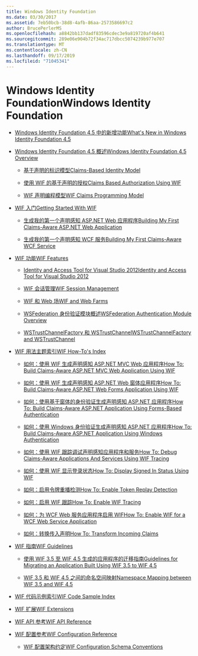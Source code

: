 ```yaml
---
title: Windows Identity Foundation
ms.date: 03/30/2017
ms.assetid: 7eb50bcb-38d8-4afb-86aa-2573586697c2
author: BrucePerlerMS
ms.openlocfilehash: a8842bb137dadf83596cdec3e9a819720af4b641
ms.sourcegitcommit: 289e06e904b72f34ac717dbcc5074239b977e707
ms.translationtype: MT
ms.contentlocale: zh-CN
ms.lasthandoff: 09/17/2019
ms.locfileid: "71045341"
---
```

# <a name="windows-identity-foundation"></a><span data-ttu-id="c14c0-102">Windows Identity Foundation</span><span class="sxs-lookup"><span data-stu-id="c14c0-102">Windows Identity Foundation</span></span>

- [<span data-ttu-id="c14c0-103">Windows Identity Foundation 4.5 中的新增功能</span><span class="sxs-lookup"><span data-stu-id="c14c0-103">What's New in Windows Identity Foundation 4.5</span></span>](whats-new-in-wif.md)

- [<span data-ttu-id="c14c0-104">Windows Identity Foundation 4.5 概述</span><span class="sxs-lookup"><span data-stu-id="c14c0-104">Windows Identity Foundation 4.5 Overview</span></span>](wif-overview.md)

  - [<span data-ttu-id="c14c0-105">基于声明的标识模型</span><span class="sxs-lookup"><span data-stu-id="c14c0-105">Claims-Based Identity Model</span></span>](claims-based-identity-model.md)

  - [<span data-ttu-id="c14c0-106">使用 WIF 的基于声明的授权</span><span class="sxs-lookup"><span data-stu-id="c14c0-106">Claims Based Authorization Using WIF</span></span>](claims-based-authorization-using-wif.md)

  - [<span data-ttu-id="c14c0-107">WIF 声明编程模型</span><span class="sxs-lookup"><span data-stu-id="c14c0-107">WIF Claims Programming Model</span></span>](wif-claims-programming-model.md)

- [<span data-ttu-id="c14c0-108">WIF 入门</span><span class="sxs-lookup"><span data-stu-id="c14c0-108">Getting Started With WIF</span></span>](getting-started-with-wif.md)

  - [<span data-ttu-id="c14c0-109">生成我的第一个声明感知 ASP.NET Web 应用程序</span><span class="sxs-lookup"><span data-stu-id="c14c0-109">Building My First Claims-Aware ASP.NET Web Application</span></span>](building-my-first-claims-aware-aspnet-web-app.md)

  - [<span data-ttu-id="c14c0-110">生成我的第一个声明感知 WCF 服务</span><span class="sxs-lookup"><span data-stu-id="c14c0-110">Building My First Claims-Aware WCF Service</span></span>](building-my-first-claims-aware-wcf-service.md)

- [<span data-ttu-id="c14c0-111">WIF 功能</span><span class="sxs-lookup"><span data-stu-id="c14c0-111">WIF Features</span></span>](wif-features.md)

  - [<span data-ttu-id="c14c0-112">Identity and Access Tool for Visual Studio 2012</span><span class="sxs-lookup"><span data-stu-id="c14c0-112">Identity and Access Tool for Visual Studio 2012</span></span>](identity-and-access-tool-for-vs.md)

  - [<span data-ttu-id="c14c0-113">WIF 会话管理</span><span class="sxs-lookup"><span data-stu-id="c14c0-113">WIF Session Management</span></span>](wif-session-management.md)

  - [<span data-ttu-id="c14c0-114">WIF 和 Web 场</span><span class="sxs-lookup"><span data-stu-id="c14c0-114">WIF and Web Farms</span></span>](wif-and-web-farms.md)

  - [<span data-ttu-id="c14c0-115">WSFederation 身份验证模块概述</span><span class="sxs-lookup"><span data-stu-id="c14c0-115">WSFederation Authentication Module Overview</span></span>](wsfederation-authentication-module-overview.md)

  - [<span data-ttu-id="c14c0-116">WSTrustChannelFactory 和 WSTrustChannel</span><span class="sxs-lookup"><span data-stu-id="c14c0-116">WSTrustChannelFactory and WSTrustChannel</span></span>](wstrustchannelfactory-and-wstrustchannel.md)

- [<span data-ttu-id="c14c0-117">WIF 用法主题索引</span><span class="sxs-lookup"><span data-stu-id="c14c0-117">WIF How-To's Index</span></span>](wif-how-tos-index.md)

  - [<span data-ttu-id="c14c0-118">如何：使用 WIF 生成声明感知 ASP.NET MVC Web 应用程序</span><span class="sxs-lookup"><span data-stu-id="c14c0-118">How To: Build Claims-Aware ASP.NET MVC Web Application Using WIF</span></span>](how-to-build-claims-aware-aspnet-mvc-web-app-using-wif.md)

  - [<span data-ttu-id="c14c0-119">如何：使用 WIF 生成声明感知 ASP.NET Web 窗体应用程序</span><span class="sxs-lookup"><span data-stu-id="c14c0-119">How To: Build Claims-Aware ASP.NET Web Forms Application Using WIF</span></span>](how-to-build-claims-aware-aspnet-web-forms-app-using-wif.md)

  - [<span data-ttu-id="c14c0-120">如何：使用基于窗体的身份验证生成声明感知 ASP.NET 应用程序</span><span class="sxs-lookup"><span data-stu-id="c14c0-120">How To: Build Claims-Aware ASP.NET Application Using Forms-Based Authentication</span></span>](claims-aware-aspnet-app-forms-authentication.md)

  - [<span data-ttu-id="c14c0-121">如何：使用 Windows 身份验证生成声明感知 ASP.NET 应用程序</span><span class="sxs-lookup"><span data-stu-id="c14c0-121">How To: Build Claims-Aware ASP.NET Application Using Windows Authentication</span></span>](how-to-build-claims-aware-aspnet-app-using-windows-authentication.md)

  - [<span data-ttu-id="c14c0-122">如何：使用 WIF 跟踪调试声明感知应用程序和服务</span><span class="sxs-lookup"><span data-stu-id="c14c0-122">How To: Debug Claims-Aware Applications And Services Using WIF Tracing</span></span>](how-to-debug-claims-aware-applications-and-services-using-wif-tracing.md)

  - [<span data-ttu-id="c14c0-123">如何：使用 WIF 显示登录状态</span><span class="sxs-lookup"><span data-stu-id="c14c0-123">How To: Display Signed In Status Using WIF</span></span>](how-to-display-signed-in-status-using-wif.md)

  - [<span data-ttu-id="c14c0-124">如何：启用令牌重播检测</span><span class="sxs-lookup"><span data-stu-id="c14c0-124">How To: Enable Token Replay Detection</span></span>](how-to-enable-token-replay-detection.md)

  - [<span data-ttu-id="c14c0-125">如何：启用 WIF 跟踪</span><span class="sxs-lookup"><span data-stu-id="c14c0-125">How To: Enable WIF Tracing</span></span>](how-to-enable-wif-tracing.md)

  - [<span data-ttu-id="c14c0-126">如何：为 WCF Web 服务应用程序启用 WIF</span><span class="sxs-lookup"><span data-stu-id="c14c0-126">How To: Enable WIF for a WCF Web Service Application</span></span>](how-to-enable-wif-for-a-wcf-web-service-application.md)

  - [<span data-ttu-id="c14c0-127">如何：转换传入声明</span><span class="sxs-lookup"><span data-stu-id="c14c0-127">How To: Transform Incoming Claims</span></span>](how-to-transform-incoming-claims.md)

- [<span data-ttu-id="c14c0-128">WIF 指南</span><span class="sxs-lookup"><span data-stu-id="c14c0-128">WIF Guidelines</span></span>](wif-guidelines.md)

  - [<span data-ttu-id="c14c0-129">使用 WIF 3.5 至 WIF 4.5 生成的应用程序的迁移指南</span><span class="sxs-lookup"><span data-stu-id="c14c0-129">Guidelines for Migrating an Application Built Using WIF 3.5 to WIF 4.5</span></span>](guidelines-for-migrating-an-application-built-using-wif-3-5-to-wif-4-5.md)

  - [<span data-ttu-id="c14c0-130">WIF 3.5 和 WIF 4.5 之间的命名空间映射</span><span class="sxs-lookup"><span data-stu-id="c14c0-130">Namespace Mapping between WIF 3.5 and WIF 4.5</span></span>](namespace-mapping-between-wif-3-5-and-wif-4-5.md)

- [<span data-ttu-id="c14c0-131">WIF 代码示例索引</span><span class="sxs-lookup"><span data-stu-id="c14c0-131">WIF Code Sample Index</span></span>](wif-code-sample-index.md)

- [<span data-ttu-id="c14c0-132">WIF 扩展</span><span class="sxs-lookup"><span data-stu-id="c14c0-132">WIF Extensions</span></span>](wif-extensions.md)

- [<span data-ttu-id="c14c0-133">WIF API 参考</span><span class="sxs-lookup"><span data-stu-id="c14c0-133">WIF API Reference</span></span>](wif-api-reference.md)

- [<span data-ttu-id="c14c0-134">WIF 配置参考</span><span class="sxs-lookup"><span data-stu-id="c14c0-134">WIF Configuration Reference</span></span>](wif-configuration-reference.md)

  - [<span data-ttu-id="c14c0-135">WIF 配置架构约定</span><span class="sxs-lookup"><span data-stu-id="c14c0-135">WIF Configuration Schema Conventions</span></span>](wif-configuration-schema-conventions.md)
